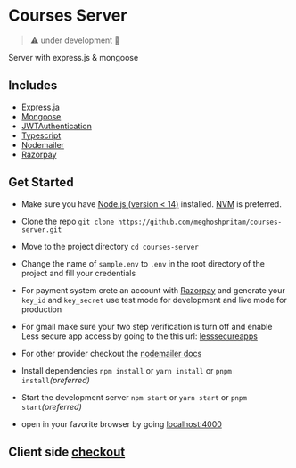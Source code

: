 # Courses Server

> ⚠ under development 👻

Server with express.js & mongoose

## Includes

- [Express.ja](https://expressjs.com/)
- [Mongoose](https://mongoosejs.com/)
- [JWTAuthentication](https://jwt.io/)
- [Typescript](https://www.typescriptlang.org/)
- [Nodemailer](https://nodemailer.com/about/)
- [Razorpay](https://razorpay.com/)

## Get Started

- Make sure you have [Node.js (version < 14)](https://nodejs.org/en/) installed. [NVM](https://github.com/nvm-sh/nvm) is preferred.

- Clone the repo `git clone https://github.com/meghoshpritam/courses-server.git`

- Move to the project directory `cd courses-server`

- Change the name of  `sample.env` to `.env` in the root directory of the project and fill your credentials

- For payment system crete an account with [Razorpay](https://razorpay.com/) and generate your `key_id` and `key_secret` use test mode for development and live mode for production

- For gmail make sure your two step verification is turn off and enable Less secure app access by going to the this url: [lesssecureapps](https://myaccount.google.com/lesssecureapps)

- For other provider checkout the [nodemailer docs](https://nodemailer.com/usage/)

- Install dependencies `npm install` or `yarn install` or `pnpm install`*(preferred)*

- Start the development server `npm start` or `yarn start` or `pnpm start`*(preferred)*

- open in your favorite browser by going [localhost:4000](http://localhost:4000/)

## Client side [checkout](https://github.com/meghoshpritam/courses-client)
